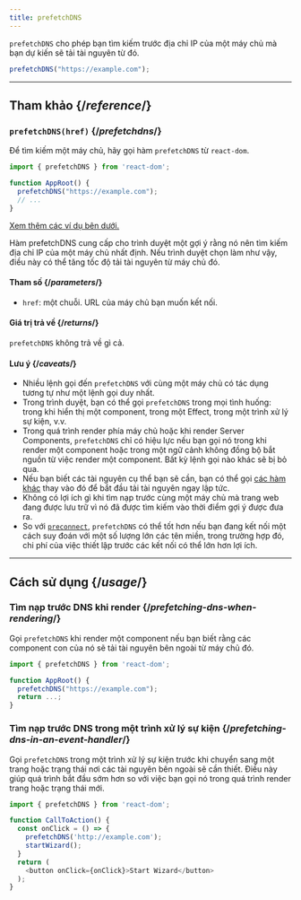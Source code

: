 ```yaml
---
title: prefetchDNS
---
```


<Intro>

`prefetchDNS` cho phép bạn tìm kiếm trước địa chỉ IP của một máy chủ mà bạn dự kiến sẽ tải tài nguyên từ đó.

```js
prefetchDNS("https://example.com");
```

</Intro>

<InlineToc />

---

## Tham khảo {/*reference*/}

### `prefetchDNS(href)` {/*prefetchdns*/}

Để tìm kiếm một máy chủ, hãy gọi hàm `prefetchDNS` từ `react-dom`.

```js
import { prefetchDNS } from 'react-dom';

function AppRoot() {
  prefetchDNS("https://example.com");
  // ...
}

```

[Xem thêm các ví dụ bên dưới.](#usage)

Hàm prefetchDNS cung cấp cho trình duyệt một gợi ý rằng nó nên tìm kiếm địa chỉ IP của một máy chủ nhất định. Nếu trình duyệt chọn làm như vậy, điều này có thể tăng tốc độ tải tài nguyên từ máy chủ đó.

#### Tham số {/*parameters*/}

* `href`: một chuỗi. URL của máy chủ bạn muốn kết nối.

#### Giá trị trả về {/*returns*/}

`prefetchDNS` không trả về gì cả.

#### Lưu ý {/*caveats*/}

* Nhiều lệnh gọi đến `prefetchDNS` với cùng một máy chủ có tác dụng tương tự như một lệnh gọi duy nhất.
* Trong trình duyệt, bạn có thể gọi `prefetchDNS` trong mọi tình huống: trong khi hiển thị một component, trong một Effect, trong một trình xử lý sự kiện, v.v.
* Trong quá trình render phía máy chủ hoặc khi render Server Components, `prefetchDNS` chỉ có hiệu lực nếu bạn gọi nó trong khi render một component hoặc trong một ngữ cảnh không đồng bộ bắt nguồn từ việc render một component. Bất kỳ lệnh gọi nào khác sẽ bị bỏ qua.
* Nếu bạn biết các tài nguyên cụ thể bạn sẽ cần, bạn có thể gọi [các hàm khác](/reference/react-dom/#resource-preloading-apis) thay vào đó để bắt đầu tải tài nguyên ngay lập tức.
* Không có lợi ích gì khi tìm nạp trước cùng một máy chủ mà trang web đang được lưu trữ vì nó đã được tìm kiếm vào thời điểm gợi ý được đưa ra.
* So với [`preconnect`](/reference/react-dom/preconnect), `prefetchDNS` có thể tốt hơn nếu bạn đang kết nối một cách suy đoán với một số lượng lớn các tên miền, trong trường hợp đó, chi phí của việc thiết lập trước các kết nối có thể lớn hơn lợi ích.

---

## Cách sử dụng {/*usage*/}

### Tìm nạp trước DNS khi render {/*prefetching-dns-when-rendering*/}

Gọi `prefetchDNS` khi render một component nếu bạn biết rằng các component con của nó sẽ tải tài nguyên bên ngoài từ máy chủ đó.

```js
import { prefetchDNS } from 'react-dom';

function AppRoot() {
  prefetchDNS("https://example.com");
  return ...;
}
```

### Tìm nạp trước DNS trong một trình xử lý sự kiện {/*prefetching-dns-in-an-event-handler*/}

Gọi `prefetchDNS` trong một trình xử lý sự kiện trước khi chuyển sang một trang hoặc trạng thái nơi các tài nguyên bên ngoài sẽ cần thiết. Điều này giúp quá trình bắt đầu sớm hơn so với việc bạn gọi nó trong quá trình render trang hoặc trạng thái mới.

```js
import { prefetchDNS } from 'react-dom';

function CallToAction() {
  const onClick = () => {
    prefetchDNS('http://example.com');
    startWizard();
  }
  return (
    <button onClick={onClick}>Start Wizard</button>
  );
}
```
